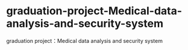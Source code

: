 # graduation-project-Medical-data-analysis-and-security-system
graduation project：Medical data analysis and security system
